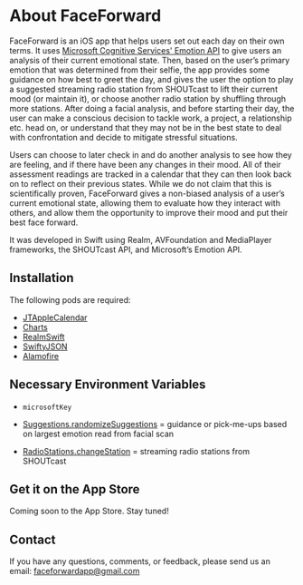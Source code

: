 # About FaceForward
FaceForward is an iOS app that helps users set out each day on their own terms. It uses [Microsoft Cognitive Services' Emotion API](https://www.microsoft.com/cognitive-services/en-us/emotion-api) to give users an analysis of their current emotional state. Then, based on the user’s primary emotion that was determined from their selfie, the app provides some guidance on how best to greet the day, and gives the user the option to play a suggested streaming radio station from SHOUTcast to lift their current mood (or maintain it), or choose another radio station by shuffling through more stations. After doing a facial analysis, and before starting their day, the user can make a conscious decision to tackle work, a project, a relationship etc. head on, or understand that they may not be in the best state to deal with confrontation and decide to mitigate stressful situations.

Users can choose to later check in and do another analysis to see how they are feeling, and if there have been any changes in their mood. All of their assessment readings are tracked in a calendar that they can then look back on to reflect on their previous states. While we do not claim that this is scientifically proven, FaceForward gives a non-biased analysis of a user’s current emotional state, allowing them to evaluate how they interact with others, and allow them the opportunity to improve their mood and put their best face forward. 

It was developed in Swift using Realm, AVFoundation and MediaPlayer frameworks, the SHOUTcast API, and Microsoft’s Emotion API. 

## Installation
The following pods are required:
* [JTAppleCalendar](https://cocoapods.org/pods/JTAppleCalendar)
* [Charts](https://cocoapods.org/pods/charts)
* [RealmSwift](https://cocoapods.org/pods/Realm)
* [SwiftyJSON](https://cocoapods.org/pods/SwiftyJSON)
* [Alamofire](https://cocoapods.org/pods/Alamofire)

## Necessary Environment Variables
* `microsoftKey`

* [Suggestions.randomizeSuggestions](../master/FaceForward/SuggestionsViewController.swift) = guidance or pick-me-ups based on largest emotion read from facial scan
* [RadioStations.changeStation](../master/FaceForward/RadioPlayer.swift) = streaming radio stations from SHOUTcast

## Get it on the App Store
Coming soon to the App Store. Stay tuned!

## Contact
If you have any questions, comments, or feedback, please send us an email: <faceforwardapp@gmail.com>